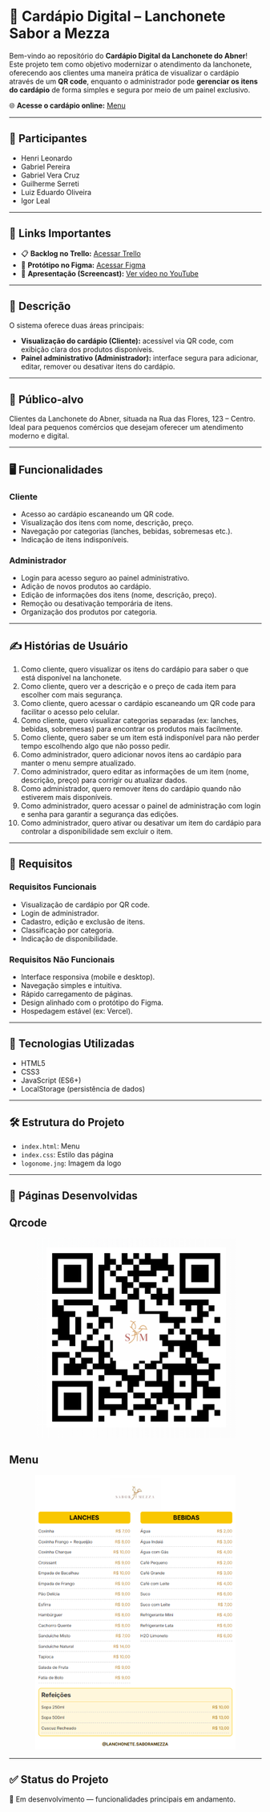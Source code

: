 # 📱 Cardápio Digital – Lanchonete Sabor a Mezza

Bem-vindo ao repositório do **Cardápio Digital da Lanchonete do Abner**!  
Este projeto tem como objetivo modernizar o atendimento da lanchonete, oferecendo aos clientes uma maneira prática de visualizar o cardápio através de um **QR code**, enquanto o administrador pode **gerenciar os itens do cardápio** de forma simples e segura por meio de um painel exclusivo.

🌐 **Acesse o cardápio online:**  [Menu](https://projeto-menu-xi.vercel.app/)

---

## 👥 Participantes

- Henri Leonardo  
- Gabriel Pereira
- Gabriel Vera Cruz  
- Guilherme Serreti  
- Luiz Eduardo Oliveira  
- Igor Leal

---

## 📌 Links Importantes

- 📋 **Backlog no Trello:** [Acessar Trello](https://trello.com/invite/b/6807e89191cba0906afc21f5/ATTI8e254b05ecb2bb91307443cad7dcc508D2C13218/projeto-aps)  
- 🎨 **Protótipo no Figma:** [Acessar Figma](https://www.figma.com/design/fqoD4zycqm822DsThk4hmY/Lanchonete-Abner?node-id=0-1&p=f&t=QAm4ceR15xu9nmwI-0)  
- 🎥 **Apresentação (Screencast):** [Ver vídeo no YouTube](link)

---

## 📖 Descrição

O sistema oferece duas áreas principais:

- **Visualização do cardápio (Cliente):** acessível via QR code, com exibição clara dos produtos disponíveis.
- **Painel administrativo (Administrador):** interface segura para adicionar, editar, remover ou desativar itens do cardápio.

---

## 🎯 Público-alvo

Clientes da Lanchonete do Abner, situada na Rua das Flores, 123 – Centro.  
Ideal para pequenos comércios que desejam oferecer um atendimento moderno e digital.

---

## 🖥 Funcionalidades

### Cliente
- Acesso ao cardápio escaneando um QR code.
- Visualização dos itens com nome, descrição, preço.
- Navegação por categorias (lanches, bebidas, sobremesas etc.).
- Indicação de itens indisponíveis.

### Administrador
- Login para acesso seguro ao painel administrativo.
- Adição de novos produtos ao cardápio.
- Edição de informações dos itens (nome, descrição, preço).
- Remoção ou desativação temporária de itens.
- Organização dos produtos por categoria.

---

## ✍ Histórias de Usuário

1. Como cliente, quero visualizar os itens do cardápio para saber o que está disponível na lanchonete.  
2. Como cliente, quero ver a descrição e o preço de cada item para escolher com mais segurança.  
3. Como cliente, quero acessar o cardápio escaneando um QR code para facilitar o acesso pelo celular.  
4. Como cliente, quero visualizar categorias separadas (ex: lanches, bebidas, sobremesas) para encontrar os produtos mais facilmente.  
5. Como cliente, quero saber se um item está indisponível para não perder tempo escolhendo algo que não posso pedir.  
6. Como administrador, quero adicionar novos itens ao cardápio para manter o menu sempre atualizado.  
7. Como administrador, quero editar as informações de um item (nome, descrição, preço) para corrigir ou atualizar dados.  
8. Como administrador, quero remover itens do cardápio quando não estiverem mais disponíveis.  
9. Como administrador, quero acessar o painel de administração com login e senha para garantir a segurança das edições.  
10. Como administrador, quero ativar ou desativar um item do cardápio para controlar a disponibilidade sem excluir o item.

---

## 📝 Requisitos

### Requisitos Funcionais
- Visualização de cardápio por QR code.  
- Login de administrador.  
- Cadastro, edição e exclusão de itens.
- Classificação por categoria.  
- Indicação de disponibilidade.

### Requisitos Não Funcionais
- Interface responsiva (mobile e desktop).  
- Navegação simples e intuitiva.  
- Rápido carregamento de páginas.  
- Design alinhado com o protótipo do Figma.  
- Hospedagem estável (ex: Vercel).

---

## 🚀 Tecnologias Utilizadas

- HTML5  
- CSS3  
- JavaScript (ES6+)  
- LocalStorage (persistência de dados)

---

## 🛠 Estrutura do Projeto

- `index.html`: Menu  
- `index.css`: Estilo das página
- `logonome.jng`: Imagem da logo

---

## 📸 Páginas Desenvolvidas

## Qrcode

<p align="center">
  <img src="assets/images/qrcode.png" alt="Qrcode" width="400"/>
</p>

## Menu
<p align="center">
  <img src="assets/images/Menu.png" alt="Menu" width="400"/>
</p>

---

## ✅ Status do Projeto

📌 Em desenvolvimento — funcionalidades principais em andamento.

